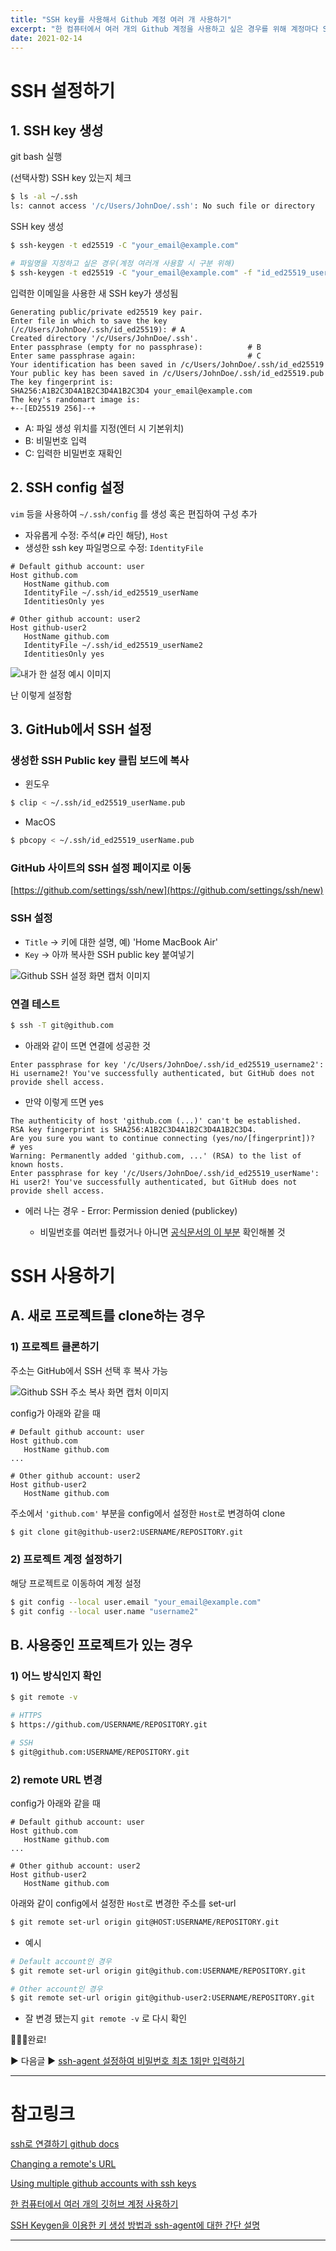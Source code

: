 ```yaml
---
title: "SSH key를 사용해서 Github 계정 여러 개 사용하기"
excerpt: "한 컴퓨터에서 여러 개의 Github 계정을 사용하고 싶은 경우를 위해 계정마다 SSH 설정을 하여 사용하기"
date: 2021-02-14
---
```




# SSH 설정하기

## 1. SSH key 생성

git bash 실행

(선택사항) SSH key 있는지 체크

```bash
$ ls -al ~/.ssh
ls: cannot access '/c/Users/JohnDoe/.ssh': No such file or directory
```

SSH key 생성

```bash
$ ssh-keygen -t ed25519 -C "your_email@example.com"

# 파일명을 지정하고 싶은 경우(계정 여러개 사용할 시 구분 위해)
$ ssh-keygen -t ed25519 -C "your_email@example.com" -f "id_ed25519_userName"
```

입력한 이메일을 사용한 새 SSH key가 생성됨

```
Generating public/private ed25519 key pair.
Enter file in which to save the key (/c/Users/JohnDoe/.ssh/id_ed25519): # A
Created directory '/c/Users/JohnDoe/.ssh'.
Enter passphrase (empty for no passphrase):          # B
Enter same passphrase again:                         # C
Your identification has been saved in /c/Users/JohnDoe/.ssh/id_ed25519
Your public key has been saved in /c/Users/JohnDoe/.ssh/id_ed25519.pub
The key fingerprint is:
SHA256:A1B2C3D4A1B2C3D4A1B2C3D4 your_email@example.com
The key's randomart image is:
+--[ED25519 256]--+
```

- A: 파일 생성 위치를 지정(엔터 시 기본위치)
- B: 비밀번호 입력
- C: 입력한 비밀번호 재확인

## 2. SSH config 설정

`vim` 등을 사용하여 `~/.ssh/config` 를 생성 혹은 편집하여 구성 추가

- 자유롭게 수정: 주석(`#` 라인 해당), `Host`
- 생성한 ssh key 파일명으로 수정: `IdentityFile`

```
# Default github account: user
Host github.com
   HostName github.com
   IdentityFile ~/.ssh/id_ed25519_userName
   IdentitiesOnly yes
   
# Other github account: user2
Host github-user2
   HostName github.com
   IdentityFile ~/.ssh/id_ed25519_userName2
   IdentitiesOnly yes
```

![내가 한 설정 예시 이미지](/assets/images/post/2021-02-14-using-multiple-github-accounts-with-ssh-key-1.png)

난 이렇게 설정함

## 3. GitHub에서 SSH 설정

### 생성한 SSH Public key 클립 보드에 복사

- 윈도우

```bash
$ clip < ~/.ssh/id_ed25519_userName.pub
```

- MacOS
```bash
$ pbcopy < ~/.ssh/id_ed25519_userName.pub
```

### GitHub 사이트의 SSH 설정 페이지로 이동
[https://github.com/settings/ssh/new](https://github.com/settings/ssh/new)

### SSH 설정

- `Title` → 키에 대한 설명, 예) 'Home MacBook Air'
- `Key` → 아까 복사한 SSH public key 붙여넣기

![Github SSH 설정 화면 캡처 이미지](/assets/images/post/2021-02-14-using-multiple-github-accounts-with-ssh-key-2.png)

### 연결 테스트

```bash
$ ssh -T git@github.com
```

- 아래와 같이 뜨면 연결에 성공한 것

```
Enter passphrase for key '/c/Users/JohnDoe/.ssh/id_ed25519_username2':
Hi username2! You've successfully authenticated, but GitHub does not provide shell access.
```

- 만약 이렇게 뜨면 yes

```
The authenticity of host 'github.com (...)' can't be established.
RSA key fingerprint is SHA256:A1B2C3D4A1B2C3D4A1B2C3D4.
Are you sure you want to continue connecting (yes/no/[fingerprint])?   # yes
Warning: Permanently added 'github.com, ...' (RSA) to the list of known hosts.
Enter passphrase for key '/c/Users/JohnDoe/.ssh/id_ed25519_userName':
Hi user2! You've successfully authenticated, but GitHub does not provide shell access.
```

- 에러 나는 경우 - Error: Permission denied (publickey)

  - 비밀번호를 여러번 틀렸거나 아니면 [공식문서의 이 부분](https://docs.github.com/en/github/authenticating-to-github/troubleshooting-ssh/error-permission-denied-publickey) 확인해볼 것


# SSH 사용하기

## A. 새로 프로젝트를 clone하는 경우

### 1) 프로젝트 클론하기

주소는 GitHub에서 SSH 선택 후 복사 가능

![Github SSH 주소 복사 화면 캡처 이미지](/assets/images/post/2021-02-14-using-multiple-github-accounts-with-ssh-key-3.png)

config가 아래와 같을 때

```
# Default github account: user
Host github.com
   HostName github.com
...
   
# Other github account: user2
Host github-user2
   HostName github.com
```

주소에서  `'github.com'`  부분을 config에서 설정한 `Host`로 변경하여 clone

```bash
$ git clone git@github-user2:USERNAME/REPOSITORY.git
```

### 2) 프로젝트 계정 설정하기

해당 프로젝트로 이동하여 계정 설정

```bash
$ git config --local user.email "your_email@example.com"
$ git config --local user.name "username2"
```

## B. 사용중인 프로젝트가 있는 경우

### 1) 어느 방식인지 확인

```bash
$ git remote -v
```

```bash
# HTTPS
$ https://github.com/USERNAME/REPOSITORY.git

# SSH
$ git@github.com:USERNAME/REPOSITORY.git
```

### 2) remote URL 변경

config가 아래와 같을 때

```
# Default github account: user
Host github.com
   HostName github.com
...
   
# Other github account: user2
Host github-user2
   HostName github.com
```

아래와 같이 config에서 설정한 `Host`로 변경한 주소를 set-url

```bash
$ git remote set-url origin git@HOST:USERNAME/REPOSITORY.git
```

- 예시

```bash
# Default account인 경우
$ git remote set-url origin git@github.com:USERNAME/REPOSITORY.git

# Other account인 경우
$ git remote set-url origin git@github-user2:USERNAME/REPOSITORY.git
```

- 잘 변경 됐는지 `git remote -v` 로 다시 확인

🎉🎉🎉완료!


▶ 다음글 ▶  [ssh-agent 설정하여 비밀번호 최초 1회만 입력하기](https://viiviii.github.io/setting-ssh-agent-in-git/)

---

# 참고링크
[ssh로 연결하기 github docs](https://docs.github.com/en/github/authenticating-to-github/connecting-to-github-with-ssh)

[Changing a remote's URL](https://docs.github.com/en/github/using-git/changing-a-remotes-url)

[Using multiple github accounts with ssh keys](https://gist.github.com/oanhnn/80a89405ab9023894df7)

[한 컴퓨터에서 여러 개의 깃허브 계정 사용하기](https://velog.io/@jay/multiplegithubaccounts)

[SSH Keygen을 이용한 키 생성 방법과 ssh-agent에 대한 간단 설명](https://devlog.jwgo.kr/2019/04/17/ssh-keygen-and-ssh-agent/)

---
